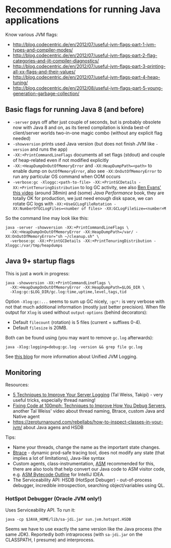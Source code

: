 # Recommendations for running Java applications

Know various JVM flags:
* http://blog.codecentric.de/en/2012/07/useful-jvm-flags-part-1-jvm-types-and-compiler-modes/
* http://blog.codecentric.de/en/2012/07/useful-jvm-flags-part-2-flag-categories-and-jit-compiler-diagnostics/
* http://blog.codecentric.de/en/2012/07/useful-jvm-flags-part-3-printing-all-xx-flags-and-their-values/
* http://blog.codecentric.de/en/2012/07/useful-jvm-flags-part-4-heap-tuning/
* http://blog.codecentric.de/en/2012/08/useful-jvm-flags-part-5-young-generation-garbage-collection/

## Basic flags for running Java 8 (and before)

* `-server` pays off after just couple of seconds, but is probably obsolete now with Java 8 and on,
as its tiered compilation is kinda best-of client/server worlds two-in-one magic combo (without
any explicit flag needed)
* `-showversion` prints used Java version (but does not finish JVM like `-version` and runs the app)
* `-XX:+PrintCommandLineFlags` documents all set flags (stdout) and couple of heap-related even if
not modified explicitly
* `-XX:+HeapDumpOnOutOfMemoryError` and `-XX:HeapDumpPath=<path>` to enable dump on
`OutOfMemoryError`, also see `-XX:OnOutOfMemoryError` to run any particular OS command when OOM
occurs
* `-verbose:gc -Xloggc:<path-to-file> -XX:+PrintGCDetails -XX:+PrintTenuringDistribution` to log
GC activity, see also [Ben Evans' this video](https://www.infoq.com/presentations/Visualizing-Java-GC)
(around 38min) and (some) *Java Performance* book, they are totally OK for production, we just need
enough disk space, we can rotate GC logs with `-XX:+UseGCLogFileRotation
-XX:NumberOfGCLogFiles=<number of files> -XX:GCLogFileSize=<number>M`

So the command line may look like this:

```
java -server -showversion -XX:+PrintCommandLineFlags \
  -XX:+HeapDumpOnOutOfMemoryError -XX:HeapDumpPath=/var/ -XX:OnOutOfMemoryError="sh ~/cleanup.sh" \
  -verbose:gc -XX:+PrintGCDetails -XX:+PrintTenuringDistribution -Xloggc:/var/tmp/heapdumps
```


## Java 9+ startup flags

This is just a work in progress:
```
java -showversion -XX:+PrintCommandLineFlags \
  -XX:+HeapDumpOnOutOfMemoryError -XX:HeapDumpPath=$LOG_DIR \
  -Xlog:gc:$LOG_DIR/gc.log:time,uptime,level,tags,tid  
```

Option `-Xlog:gc:...` seems to sum up GC nicely, `:gc*:` is very verbose with not that much
additional information (mostly just better precision).
When file output for `Xlog` is used without `output-options` (behind decorators):

* Default `filecount` (rotation) is 5 files (current + suffixes 0-4).
* Default `filesize` is 20MB.

Both can be found using (you may want to remove `gc.log` afterwards):
```
java -Xlog:logging=debug:gc.log -version && grep file gc.log
```

See [this blog](https://blog.codefx.org/java/unified-logging-with-the-xlog-option/) for more
information about Unified JVM Logging.

## Monitoring

Resources:
* [5 Techniques to Improve Your Server Logging](http://blog.takipi.com/5-techniques-to-improve-your-server-logging/)
(Tal Weiss, Takipi) - very useful tricks, especially thread naming!
* [Fixing Code at 100mph: Techniques to Improve How You Debug Servers](https://youtu.be/7KS4L-mA_-c),
another Tal Weiss' video about thread naming, Btrace, custom Java and Native agent
* https://zeroturnaround.com/rebellabs/how-to-inspect-classes-in-your-jvm/ about Java agens and HSDB

Tips:
* Name your threads, change the name as the important state changes.
* [Btrace](https://github.com/btraceio/btrace) - dynamic prod-safe tracing tool, does not modify
any state (that implies a lot of limitations), Java-like syntax
* Custom agents, class-instrumentation, [ASM](http://asm.ow2.org/) recommended for this, there are
also tools that help convert our Java code to ASM visitor code, e.g. [ASM Bytecode
Outline](https://plugins.jetbrains.com/plugin/5918) for IntelliJ IDEA.
* The Serviceability API: HSDB (HotSpot Debuger) - out-of-process debugger, incredible
introspection, searching object/variables using QL. 

### HotSpot Debugger (Oracle JVM only!)

Uses Serviceability API. To run it:

```
java -cp $JAVA_HOME/lib/sa-jdi.jar sun.jvm.hotspot.HSDB
```

Seems we have to use exactly the same version like the Java process (the same JDK). Reportedly
both intraprocess (with `sa-jdi.jar` on the CLASSPATH, I presume) and interprocess.